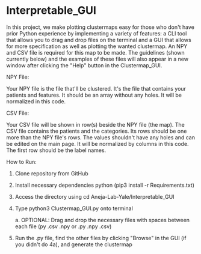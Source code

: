 # Interpretable_GUI

In this project, we make plotting clustermaps easy for those who don't have prior Python experience by implementing a variety of features: a CLI tool that allows you to drag and drop files on the terminal and a GUI that allows for more specification as well as plotting the wanted clustermap. An NPY and CSV file is required for this map to be made. The guidelines (shown currently below) and the examples of these files will also appear in a new window after clicking the "Help" button in the Clustermap_GUI. 

NPY File:

Your NPY file is the file that'll be clustered. It's the file that contains your patients and features. It should be an array without any holes. It will be normalized in this code.
 
CSV File:

Your CSV file will be shown in row(s) beside the NPY file (the map). The CSV file contains the patients and the categories. Its rows should be one more than the NPY file's rows. The values shouldn't have any holes and can be edited on the main page. It will be normalized by columns in this code. The first row should be the label names.

How to Run:
1. Clone repository from GitHub
   
2. Install necessary dependencies python (pip3 install -r Requirements.txt)
   
3. Access the directory using cd Aneja-Lab-Yale/Interpretable_GUI
   
4. Type python3 Clustermap_GUI.py onto terminal
   
    a. OPTIONAL: Drag and drop the necessary files with spaces between each file (py .csv .npy or .py .npy .csv)
  
5. Run the .py file, find the other files by clicking "Browse" in the GUI (if you didn't do 4a), and generate the clustermap
